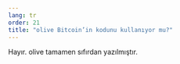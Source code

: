 ```yaml
---
lang: tr
order: 21
title: "olive Bitcoin’in kodunu kullanıyor mu?"
---
```


Hayır. olive tamamen sıfırdan yazılmıştır.
